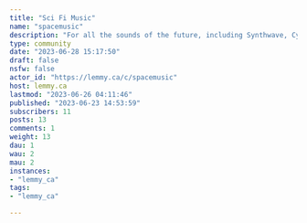 ```yaml
---
title: "Sci Fi Music" 
name: "spacemusic"
description: "For all the sounds of the future, including Synthwave, Cyberpunk, Sci Fi Metal, Space Ambient, Sci fi Soundtracks, or really anything with a sci fi theme. You can post from any source that isn't a bootleg (please respect copyright -- most artists working in this space need the income). Preferably, however, bandcamp or a similar source where advertising is kept to a minimum and you have the option to directly support the artist. YouTube versions should be avoided unless it is the artists' own channels, or are directly endorsed by the artist or their label. If posting Spotify, Apple Music, or similar source that requires a subscription, please try to find a subscription free alternative preferably, unless there is no option. Self-promotion is allowed, but please be transparent about it. See also: [!printsf@lemmy.ca](/c/printsf@lemmy.ca) "
type: community
date: "2023-06-28 15:17:50"
draft: false
nsfw: false
actor_id: "https://lemmy.ca/c/spacemusic"
host: lemmy.ca
lastmod: "2023-06-26 04:11:46"
published: "2023-06-23 14:53:59"
subscribers: 11
posts: 13
comments: 1
weight: 13
dau: 1
wau: 2
mau: 2
instances:
- "lemmy_ca"
tags: 
- "lemmy_ca"

---
```

